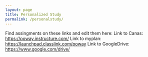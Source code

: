 ```yaml
---
layout: page
title: Personalized Study
permalink: /personalstudy/
---
```


Find assingments on these links and edit them here:
Link to Canas: https://poway.instructure.com/
Link to myplan: https://launchpad.classlink.com/poway
Link to GoogleDrive: https://www.google.com/drive/